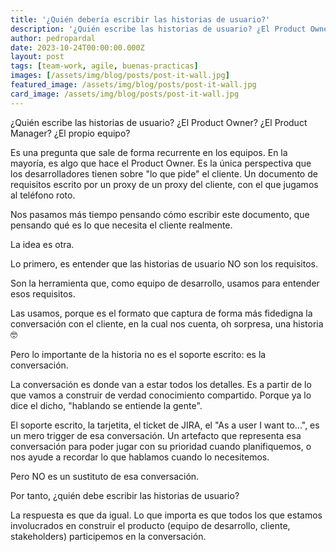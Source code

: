 ```yaml
---
title: '¿Quién debería escribir las historias de usuario?'
description: '¿Quién escribe las historias de usuario? ¿El Product Owner? ¿El Product Manager? ¿El propio equipo?'
author: pedropardal
date: 2023-10-24T00:00:00.000Z
layout: post
tags: [team-work, agile, buenas-practicas]
images: [/assets/img/blog/posts/post-it-wall.jpg]
featured_image: /assets/img/blog/posts/post-it-wall.jpg
card_image: /assets/img/blog/posts/post-it-wall.jpg
---
```


¿Quién escribe las historias de usuario? ¿El Product Owner? ¿El Product Manager? ¿El propio equipo?

Es una pregunta que sale de forma recurrente en los equipos. En la mayoría, es algo que hace el Product Owner. Es la única perspectiva que los desarrolladores tienen sobre "lo que pide" el cliente. Un documento de requisitos escrito por un proxy de un proxy del cliente, con el que jugamos al teléfono roto.

Nos pasamos más tiempo pensando cómo escribir este documento, que pensando qué es lo que necesita el cliente realmente.

La idea es otra.

Lo primero, es entender que las historias de usuario NO son los requisitos.

Son la herramienta que, como equipo de desarrollo, usamos para entender esos requisitos.

Las usamos, porque es el formato que captura de forma más fidedigna la conversación con el cliente, en la cual nos cuenta, oh sorpresa, una historia 🤓

Pero lo importante de la historia no es el soporte escrito: es la conversación.

La conversación es donde van a estar todos los detalles. Es a partir de lo que vamos a construir de verdad conocimiento compartido. Porque ya lo dice el dicho, "hablando se entiende la gente". 

El soporte escrito, la tarjetita, el ticket de JIRA, el "As a user I want to...", es un mero trigger de esa conversación. Un artefacto que representa esa conversación para poder jugar con su prioridad cuando planifiquemos, o nos ayude a recordar lo que hablamos cuando lo necesitemos.

Pero NO es un sustituto de esa conversación.

Por tanto, ¿quién debe escribir las historias de usuario?

La respuesta es que da igual. Lo que importa es que todos los que estamos involucrados en construir el producto (equipo de desarrollo, cliente, stakeholders) participemos en la conversación.
